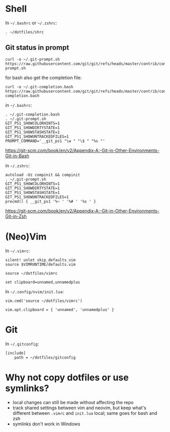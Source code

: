 # Shell

In `~/.bashrc` or `~/.zshrc`:

    . ~/dotfiles/shrc

## Git status in prompt

    curl -o ~/.git-prompt.sh https://raw.githubusercontent.com/git/git/refs/heads/master/contrib/completion/git-prompt.sh

for bash also get the completion file:

    curl -o ~/.git-completion.bash https://raw.githubusercontent.com/git/git/refs/heads/master/contrib/completion/git-completion.bash

in `~/.bashrc`:

    . ~/.git-completion.bash
    . ~/.git-prompt.sh
    GIT_PS1_SHOWCOLORHINTS=1
    GIT_PS1_SHOWDIRTYSTATE=1
    GIT_PS1_SHOWSTASHSTATE=1
    GIT_PS1_SHOWUNTRACKEDFILES=1
    PROMPT_COMMAND='__git_ps1 "\w " "\$ " "%s "'

<https://git-scm.com/book/en/v2/Appendix-A:-Git-in-Other-Environments-Git-in-Bash>

in `~/.zshrc`:

    autoload -Uz compinit && compinit
    . ~/.git-prompt.sh
    GIT_PS1_SHOWCOLORHINTS=1
    GIT_PS1_SHOWDIRTYSTATE=1
    GIT_PS1_SHOWSTASHSTATE=1
    GIT_PS1_SHOWUNTRACKEDFILES=1
    precmd() { __git_ps1 '%~ ' '%# ' '%s ' }

<https://git-scm.com/book/en/v2/Appendix-A:-Git-in-Other-Environments-Git-in-Zsh>

# (Neo)Vim

In `~/.vimrc`:

    silent! unlet skip_defaults_vim
    source $VIMRUNTIME/defaults.vim

    source ~/dotfiles/vimrc

    set clipboard=unnamed,unnamedplus

In `~/.config/nvim/init.lua`:

    vim.cmd('source ~/dotfiles/vimrc')

    vim.opt.clipboard = { 'unnamed', 'unnamedplus' }

# Git

In `~/.gitconfig`:

    [include]
    	path = ~/dotfiles/gitconfig

# Why not copy dotfiles or use symlinks?

- local changes can still be made without affecting the repo
- track shared settings between vim and neovim,
  but keep what's different between `.vimrc` and `init.lua` local;
  same goes for bash and zsh
- symlinks don't work in Windows
